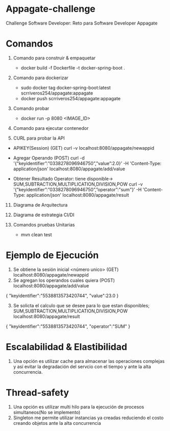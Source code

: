 # Appagate-challenge
Challenge Software Developer: Reto para Software Developer Appagate
# Comandos

1) Comando para construir & empaquetar
    * docker build -f Dockerfile -t docker-spring-boot .
3) Comando para dockerizar
    * sudo docker tag docker-spring-boot:latest scrriveros254/appagate:appagate
    * docker push scrriveros254/appagate:appagate
5) Comando probar
    * docker run -p 8080 <IMAGE_ID> 
7) Comando para ejecutar contenedor

9) CURL para probar la API

  * APIKEY(Session) (GET)
  curl -v localhost:8080/appagate/newappid
  
  * Agregar Operando (POST)
  curl -d '{"keyidentifier”:”0338278096946750”,”value”:2.0}’ -H 'Content-Type: application/json' localhost:8080/appagate/add/value
  
  * Obtener Resultado
  Operator: tiene disponible-> SUM,SUBTRACTION,MULTIPLICATION,DIVISION,POW
  curl -v '{"keyidentifier”:”0338278096946750”,”operator”:"sum"}’ -H 'Content-Type: application/json' localhost:8080/appagate/result
  
11) Diagrama de Arquitectura

13) Diagrama de estrategia CI/DI

14) Comandos pruebas Unitarias
    * mvn clean test
    
# Ejemplo de Ejecución

1) Se obtiene la sesión inicial <número unico> (GET)
localhost:8080/appagate/newappid
2) Se agregan los operandos cuales quiera (POST)
localhost:8080/appagate/add/value

{
    "keyidentifier":"5538813573420744",
    "value":23.0
}

3) Se solicta el calculo que se desee para lo que estan disponibles; SUM,SUBTRACTION,MULTIPLICATION,DIVISION,POW
localhost:8080/appagate/result

{
    "keyidentifier":"5538813573420744",
    "operator":"SUM"
}

# Escalabilidad & Elastibilidad

1) Una opción es utilizar cache para almacenar las operaciones complejas y así evitar la degradación del servcio con el tiempo 
   y ante la alta concurrencia.
   
# Thread-safety

1) Una opción es utilizar multi hilo para la ejecución de procesos simultaneos(No se implemento)
2) Singleton me permite utilizar instancias ya creadas reduciendo el costo creando objetos ante la alta concurrencia




